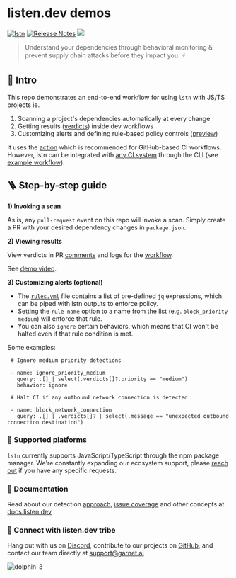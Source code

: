 # listen.dev demos 
[![lstn](https://github.com/garnet-org/demos/actions/workflows/lstn.yml/badge.svg?branch=main)](https://github.com/garnet-org/demos/actions/workflows/lstn-static.yml)
[![Release Notes](https://img.shields.io/github/release/listendev/action)](https://github.com/listendev/action/releases)
[![](https://dcbadge.vercel.app/api/server/Tmavx64a?compact=true&style=flat)](https://discord.gg/NsS58DyCan)

> Understand your dependencies through behavioral monitoring & prevent supply chain attacks before they impact you. ⚡

## :dolphin: Intro

This repo demonstrates an end-to-end workflow for using `lstn` with JS/TS projects ie. 

1) Scanning a project's dependencies automatically at every change
2) Getting results ([verdicts](https://docs.listen.dev/concepts/verdicts)) inside dev workflows  
3) Customizing alerts and defining rule-based policy controls ([preview](https://docs.listen.dev/lstn-github-action/ignoring-results))

It uses the [action](https://github.com/marketplace/actions/scan-your-dependencies-with-the-listen-dev-cli) which is recommended for GitHub-based CI workflows. However, lstn can be integrated with [any CI system](https://docs.listen.dev/lstn-cli/integration-guides/ci) through the CLI (see [example workflow](https://github.com/garnet-org/demos/blob/main/.github/workflows/lstn-cli-workflow.yml)).

## 🪜 Step-by-step guide

**1) Invoking a scan**

As is, any `pull-request` event on this repo will invoke a scan. Simply create a PR with your desired dependency changes in `package.json`.

**2) Viewing results**

View verdicts in PR [comments](https://github.com/garnet-org/demos/pull/10#issuecomment-1489536753) and logs for the [workflow](https://github.com/garnet-org/demos/actions).

See [demo video](https://www.loom.com/share/d6662a575b41478fb4ddceef39ba1d57
).

**3) Customizing alerts (optional)**

- The [`rules.yml`](https://github.com/garnet-org/demos/blob/main/rules.yml) file contains a list of pre-defined `jq` expressions, which can be piped with lstn outputs to enforce policy.
- Setting the `rule-name` option to a name from the list (e.g. `block_priority medium`) will enforce that rule.
- You can also `ignore` certain behaviors, which means that CI won't be halted even if that rule condition is met.

Some examples:
 ```
  # Ignore medium priority detections 

  - name: ignore_priority_medium
    query: .[] | select(.verdicts[]?.priority == "medium")
    behavior: ignore
    
  # Halt CI if any outbound network connection is detected

  - name: block_network_connection
    query: .[] | .verdicts[]? | select(.message == "unexpected outbound connection destination")
  ```
### 🧰 Supported platforms

`lstn` currently supports JavaScript/TypeScript through the npm package manager. We're constantly expanding our ecosystem support, please [reach out](https://discord.gg/hvyUffjw) if you have any specific requests. 

### 📖 Documentation

Read about our detection [approach](https://docs.listen.dev/concepts/detection-approach), [issue coverage](https://docs.listen.dev/concepts/threat-coverage) and other concepts at [docs.listen.dev](https://docs.listen.dev/)

### 🔗 Connect with listen.dev tribe 

Hang out with us on [Discord](https://discord.gg/Tmavx64a), contribute to our projects on [GitHub](https://github.com/listendev), and contact our team directly at [support@garnet.ai](mailto:support@garnet.ai) 


![dolphin-3](https://github.com/garnet-org/demos/assets/3413596/265c7475-8b6c-408a-9a2b-228ec12e8232)
